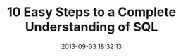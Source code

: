 ---
date: 2013-09-03 18:32:13
link:
  source: pocket
  source_url: https://getpocket.com
  text: 10 Easy Steps to a Complete Understanding of SQL
  url: http://tech.pro/tutorial/1555/10-easy-steps-to-a-complete-understanding-of-sql
slug: 10-easy-steps-to-a-complete-understanding-of-sql
source: pocket
title: 10 Easy Steps to a Complete Understanding of SQL
syndicated:
- type: twitter
  url: https://twitter.com/roytang/statuses/374963379028254720/
---